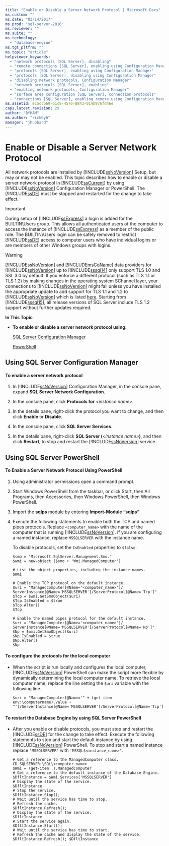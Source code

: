 ```yaml
---
title: "Enable or Disable a Server Network Protocol | Microsoft Docs"
ms.custom: ""
ms.date: "03/14/2017"
ms.prod: "sql-server-2016"
ms.reviewer: ""
ms.suite: ""
ms.technology: 
  - "database-engine"
ms.tgt_pltfrm: ""
ms.topic: "article"
helpviewer_keywords: 
  - "network protocols [SQL Server], disabling"
  - "remote connections [SQL Server], enabling using Configuration Manager"
  - "protocols [SQL Server], enabling using Configuration Manager"
  - "protocols [SQL Server], disabling using Configuration Manager"
  - "disabling network protocols, Configuration Manager"
  - "network protocols [SQL Server], enabling"
  - "enabling network protocols, Configuration Manager"
  - "surface area configuration [SQL Server], connection protocols"
  - "connections [SQL Server], enabling remote using Configuration Manager"
ms.assetid: ec5ccb69-61c9-4576-8843-014b976fd46e
caps.latest.revision: 29
author: "BYHAM"
ms.author: "rickbyh"
manager: "jhubbard"
---
```

# Enable or Disable a Server Network Protocol
  All network protocols are installed by [!INCLUDE[ssNoVersion](../../includes/ssnoversion-md.md)] Setup, but may or may not be enabled. This topic describes how to enable or disable a server network protocol in [!INCLUDE[ssCurrent](../../includes/sscurrent-md.md)] by using [!INCLUDE[ssNoVersion](../../includes/ssnoversion-md.md)] Configuration Manager or PowerShell. The [!INCLUDE[ssDE](../../includes/ssde-md.md)] must be stopped and restarted for the change to take effect.  
  
> [!IMPORTANT]  
>  During setup of [!INCLUDE[ssExpress](../../includes/ssexpress-md.md)] a login is added for the BUILTIN\Users group. This allows all authenticated users of the computer to access the instance of [!INCLUDE[ssExpress](../../includes/ssexpress-md.md)] as a member of the public role. The BUILTIN\Users login can be safely removed to restrict [!INCLUDE[ssDE](../../includes/ssde-md.md)] access to computer users who have individual logins or are members of other Windows groups with logins.  
  
> [!WARNING]  
>  [!INCLUDE[ssNoVersion](../../includes/ssnoversion-md.md)] and [!INCLUDE[msCoName](../../includes/msconame-md.md)] data providers for [!INCLUDE[ssNoVersion](../../includes/ssnoversion-md.md)] up to [!INCLUDE[sssql14](../../includes/sssql14-md.md)] only support TLS 1.0 and SSL 3.0 by default. If you enforce a different protocol (such as TLS 1.1 or TLS 1.2) by making changes in the operating system SChannel layer, your connections to [!INCLUDE[ssNoVersion](../../includes/ssnoversion-md.md)] might fail unless you have installed the appropriate update to add support for TLS 1.1 and 1.2 to [!INCLUDE[ssNoVersion](../../includes/ssnoversion-md.md)] which is listed <a href="https://support.microsoft.com/en-us/help/3135244/tls-1-2-support-for-microsoft-sql-server">here</a>. Starting from [!INCLUDE[sssql15](../../includes/sssql15-md.md)], all release versions of SQL Server include TLS 1.2 support without further updates required.
  
 **In This Topic**  
  
-   **To enable or disable a server network protocol using:**  
  
     [SQL Server Configuration Manager](#SSMSProcedure)  
  
     [PowerShell](#PowerShellProcedure)  
  
##  <a name="SSMSProcedure"></a> Using SQL Server Configuration Manager  
  
#### To enable a server network protocol  
  
1.  In [!INCLUDE[ssNoVersion](../../includes/ssnoversion-md.md)] Configuration Manager, in the console pane, expand **SQL Server  Network Configuration**.  
  
2.  In the console pane, click **Protocols for** *\<instance name>*.  
  
3.  In the details pane, right-click the protocol you want to change, and then click **Enable** or **Disable**.  
  
4.  In the console pane, click **SQL Server Services**.  
  
5.  In the details pane, right-click **SQL Server (***\<instance name>***)**, and then click **Restart**, to stop and restart the [!INCLUDE[ssNoVersion](../../includes/ssnoversion-md.md)] service.  
  
##  <a name="PowerShellProcedure"></a> Using SQL Server PowerShell  
  
#### To Enable a Server Network Protocol Using PowerShell  
  
1.  Using administrator permissions open a command prompt.  
  
2.  Start Windows PowerShell from the taskbar, or click Start, then All Programs, then Accessories, then Windows PowerShell, then Windows PowerShell.  
  
3.  Import the **sqlps** module by entering **Import-Module “sqlps”**  
  
4.  Execute the following statements to enable both the TCP and named pipes protocols. Replace `<computer_name>` with the name of the computer that is running [!INCLUDE[ssNoVersion](../../includes/ssnoversion-md.md)]. If you are configuring a named instance, replace `MSSQLSERVER` with the instance name.  
  
     To disable protocols, set the `IsEnabled` properties to `$false`.  
  
    ```  
    $smo = 'Microsoft.SqlServer.Management.Smo.'  
    $wmi = new-object ($smo + 'Wmi.ManagedComputer').  
  
    # List the object properties, including the instance names.  
    $Wmi  
  
    # Enable the TCP protocol on the default instance.  
    $uri = "ManagedComputer[@Name='<computer_name>']/ ServerInstance[@Name='MSSQLSERVER']/ServerProtocol[@Name='Tcp']"  
    $Tcp = $wmi.GetSmoObject($uri)  
    $Tcp.IsEnabled = $true  
    $Tcp.Alter()  
    $Tcp  
  
    # Enable the named pipes protocol for the default instance.  
    $uri = "ManagedComputer[@Name='<computer_name>']/ ServerInstance[@Name='MSSQLSERVER']/ServerProtocol[@Name='Np']"  
    $Np = $wmi.GetSmoObject($uri)  
    $Np.IsEnabled = $true  
    $Np.Alter()  
    $Np  
    ```  
  
#### To configure the protocols for the local computer  
  
-   When the script is run locally and configures the local computer, [!INCLUDE[ssNoVersion](../../includes/ssnoversion-md.md)] PowerShell can make the script more flexible by dynamically determining the local computer name. To retrieve the local computer name, replace the line setting the `$uri` variable with the following line.  
  
    ```  
    $uri = "ManagedComputer[@Name='" + (get-item env:\computername).Value + "']/ServerInstance[@Name='MSSQLSERVER']/ServerProtocol[@Name='Tcp']"  
    ```  
  
#### To restart the Database Engine by using SQL Server PowerShell  
  
-   After you enable or disable protocols, you must stop and restart the [!INCLUDE[ssDE](../../includes/ssde-md.md)] for the change to take effect. Execute the following statements to stop and start the default instance by using [!INCLUDE[ssNoVersion](../../includes/ssnoversion-md.md)] PowerShell. To stop and start a named instance replace `'MSSQLSERVER'` with `'MSSQL$<instance_name>'`.  
  
    ```  
    # Get a reference to the ManagedComputer class.  
    CD SQLSERVER:\SQL\<computer_name>  
    $Wmi = (get-item .).ManagedComputer  
    # Get a reference to the default instance of the Database Engine.  
    $DfltInstance = $Wmi.Services['MSSQLSERVER']  
    # Display the state of the service.  
    $DfltInstance  
    # Stop the service.  
    $DfltInstance.Stop();  
    # Wait until the service has time to stop.  
    # Refresh the cache.  
    $DfltInstance.Refresh();   
    # Display the state of the service.  
    $DfltInstance  
    # Start the service again.  
    $DfltInstance.Start();  
    # Wait until the service has time to start.  
    # Refresh the cache and display the state of the service.  
    $DfltInstance.Refresh(); $DfltInstance  
    ```  
  
  
